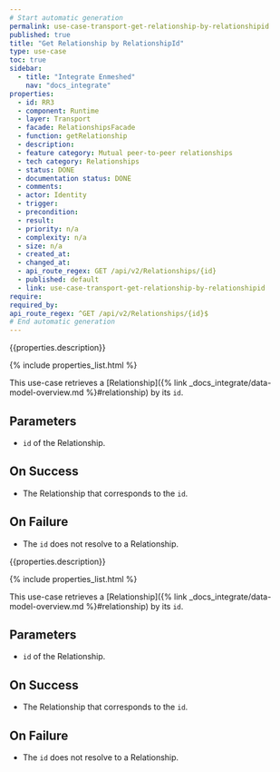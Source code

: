 ```yaml
---
# Start automatic generation
permalink: use-case-transport-get-relationship-by-relationshipid
published: true
title: "Get Relationship by RelationshipId"
type: use-case
toc: true
sidebar:
  - title: "Integrate Enmeshed"
    nav: "docs_integrate"
properties:
  - id: RR3
  - component: Runtime
  - layer: Transport
  - facade: RelationshipsFacade
  - function: getRelationship
  - description:
  - feature category: Mutual peer-to-peer relationships
  - tech category: Relationships
  - status: DONE
  - documentation status: DONE
  - comments:
  - actor: Identity
  - trigger:
  - precondition:
  - result:
  - priority: n/a
  - complexity: n/a
  - size: n/a
  - created_at:
  - changed_at:
  - api_route_regex: GET /api/v2/Relationships/{id}
  - published: default
  - link: use-case-transport-get-relationship-by-relationshipid
require:
required_by:
api_route_regex: ^GET /api/v2/Relationships/{id}$
# End automatic generation
---
```


{{properties.description}}

{% include properties_list.html %}

This use-case retrieves a [Relationship]({% link _docs_integrate/data-model-overview.md %}#relationship)
by its `id`.

## Parameters

- `id` of the Relationship.

## On Success

- The Relationship that corresponds to the `id`.

## On Failure

- The `id` does not resolve to a Relationship.

{{properties.description}}

{% include properties_list.html %}

This use-case retrieves a [Relationship]({% link _docs_integrate/data-model-overview.md %}#relationship)
by its `id`.

## Parameters

- `id` of the Relationship.

## On Success

- The Relationship that corresponds to the `id`.

## On Failure

- The `id` does not resolve to a Relationship.
